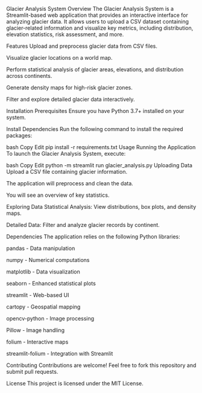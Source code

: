 Glacier Analysis System
Overview
The Glacier Analysis System is a Streamlit-based web application that provides an interactive interface for analyzing glacier data. It allows users to upload a CSV dataset containing glacier-related information and visualize key metrics, including distribution, elevation statistics, risk assessment, and more.

Features
Upload and preprocess glacier data from CSV files.

Visualize glacier locations on a world map.

Perform statistical analysis of glacier areas, elevations, and distribution across continents.

Generate density maps for high-risk glacier zones.

Filter and explore detailed glacier data interactively.

Installation
Prerequisites
Ensure you have Python 3.7+ installed on your system.

Install Dependencies
Run the following command to install the required packages:

bash
Copy
Edit
pip install -r requirements.txt
Usage
Running the Application
To launch the Glacier Analysis System, execute:

bash
Copy
Edit
python -m streamlit run glacier_analysis.py
Uploading Data
Upload a CSV file containing glacier information.

The application will preprocess and clean the data.

You will see an overview of key statistics.

Exploring Data
Statistical Analysis: View distributions, box plots, and density maps.

Detailed Data: Filter and analyze glacier records by continent.

Dependencies
The application relies on the following Python libraries:

pandas - Data manipulation

numpy - Numerical computations

matplotlib - Data visualization

seaborn - Enhanced statistical plots

streamlit - Web-based UI

cartopy - Geospatial mapping

opencv-python - Image processing

Pillow - Image handling

folium - Interactive maps

streamlit-folium - Integration with Streamlit

Contributing
Contributions are welcome! Feel free to fork this repository and submit pull requests.

License
This project is licensed under the MIT License.
